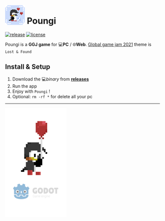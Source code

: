 # <img src="assets/icon.png" alt="GGJ icon" width="64" style="margin-bottom: -3px;"/> Poungi

[![release][1]][2] [![license][7]][8]

Poungi is a **GGJ game** for 💻**PC** / 🌐**Web**.
[Global game jam 2021](https://globalgamejam.org/) theme is `Lost & Found`

<!--- ![alt text](demo.gif 'Demo bonus') --->

## Install & Setup

1. Download the 💻*binary* from **[releases](https://github.com/GreenDjango/GGJ2021/releases)**
2. Run the app
3. Enjoy with `Poungi` !
4. Optional: `rm -rf *` for delete all your pc

---

<img src="assets/splashscreen.png" alt="GGJ icon" width="200" align="center"/>

[1]: https://img.shields.io/badge/release-v0.1.0-blue
[2]: https://github.com/GreenDjango/GGJ2021/releases 'GitHub release (latest by date)'
[7]: https://img.shields.io/badge/license-MIT-green
[8]: https://github.com/GreenDjango/GGJ2021/blob/master/LICENSE 'GitHub license'
